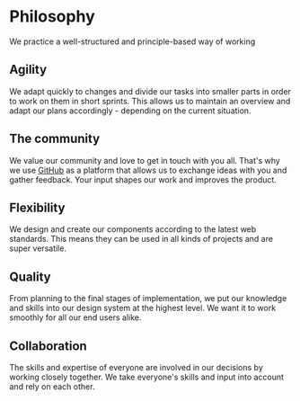 # Philosophy

We practice a well-structured and principle-based way of working

## Agility

We adapt quickly to changes and divide our tasks into smaller parts in order to work on them in short sprints. This allows us to maintain an overview and adapt our plans accordingly - depending on the current situation.

## The community

We value our community and love to get in touch with you all. That's why we use [GitHub](https://github.com/SchwarzIT/onyx) as a platform that allows us to exchange ideas with you and gather feedback. Your input shapes our work and improves the product.

## Flexibility

We design and create our components according to the latest web standards. This means they can be used in all kinds of projects and are super versatile.

## Quality

From planning to the final stages of implementation, we put our knowledge and skills into our design system at the highest level. We want it to work smoothly for all our end users alike.

## Collaboration

The skills and expertise of everyone are involved in our decisions by working closely together. We take everyone's skills and input into account and rely on each other.
